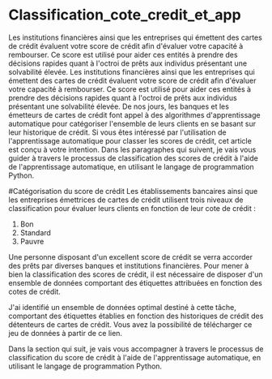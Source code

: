 # Classification_cote_credit_et_app
Les institutions financières ainsi que les entreprises qui émettent des cartes de crédit évaluent votre score de crédit afin d'évaluer votre capacité à rembourser. Ce score est utilisé pour aider ces entités à prendre des décisions rapides quant à l'octroi de prêts aux individus présentant une solvabilité élevée. 
Les institutions financières ainsi que les entreprises qui émettent des cartes de crédit évaluent votre score de crédit afin d'évaluer votre capacité à rembourser. Ce score est utilisé pour aider ces entités à prendre des décisions rapides quant à l'octroi de prêts aux individus présentant une solvabilité élevée. De nos jours, les banques et les émetteurs de cartes de crédit font appel à des algorithmes d'apprentissage automatique pour catégoriser l'ensemble de leurs clients en se basant sur leur historique de crédit. Si vous êtes intéressé par l'utilisation de l'apprentissage automatique pour classer les scores de crédit, cet article est conçu à votre intention. Dans les paragraphes qui suivent, je vais vous guider à travers le processus de classification des scores de crédit à l'aide de l'apprentissage automatique, en utilisant le langage de programmation Python.

#Catégorisation du score de crédit
Les établissements bancaires ainsi que les entreprises émettrices de cartes de crédit utilisent trois niveaux de classification pour évaluer leurs clients en fonction de leur cote de crédit :

1. Bon
2. Standard
3. Pauvre

Une personne disposant d'un excellent score de crédit se verra accorder des prêts par diverses banques et institutions financières. Pour mener à bien la classification des scores de crédit, il est nécessaire de disposer d'un ensemble de données comportant des étiquettes attribuées en fonction des cotes de crédit.

J'ai identifié un ensemble de données optimal destiné à cette tâche, comportant des étiquettes établies en fonction des historiques de crédit des détenteurs de cartes de crédit. Vous avez la possibilité de télécharger ce jeu de données à partir de ce lien.

Dans la section qui suit, je vais vous accompagner à travers le processus de classification du score de crédit à l'aide de l'apprentissage automatique, en utilisant le langage de programmation Python.
